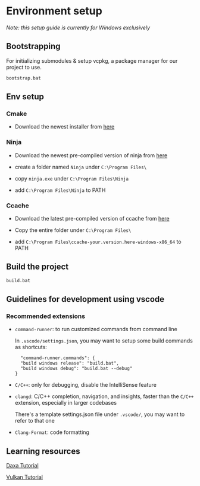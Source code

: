 # Environment setup

_Note: this setup guide is currently for Windows exclusively_

## Bootstrapping

For initializing submodules & setup vcpkg, a package manager for our project to use.

```bash
bootstrap.bat
```

## Env setup

### Cmake

- Download the newest installer from [here](https://cmake.org/download/)

### Ninja

- Download the newest pre-compiled version of ninja from [here](https://github.com/ninja-build/ninja/releases)

- create a folder named `Ninja` under `C:\Program Files\`

- copy `ninja.exe` under `C:\Program Files\Ninja`

- add `C:\Program Files\Ninja` to PATH

### Ccache

- Download the latest pre-compiled version of ccache from [here](https://github.com/ccache/ccache/releases/tag/v4.10.2)

- Copy the entire folder under `C:\Program Files\`

- add `C:\Program Files\ccache-your.version.here-windows-x86_64` to PATH

## Build the project

```bash
build.bat
```

## Guidelines for development using vscode

### Recommended extensions

- `command-runner`: to run customized commands from command line

  In `.vscode/settings.json`, you may want to setup some build commands as shortcuts:

  ```plaintext
    "command-runner.commands": {
    "build windows release": "build.bat",
    "build windows debug": "build.bat --debug"
  }
  ```

- `C/C++`: only for debugging, disable the IntelliSense feature

- `clangd`: C/C++ completion, navigation, and insights, faster than the `C/C++` extension, especially in larger codebases

  There's a template settings.json file under `.vscode/`, you may want to refer to that one

- `Clang-Format`: code formatting

## Learning resources

[Daxa Tutorial](https://tutorial.daxa.dev/)

[Vulkan Tutorial](https://vulkan-tutorial.com/)
